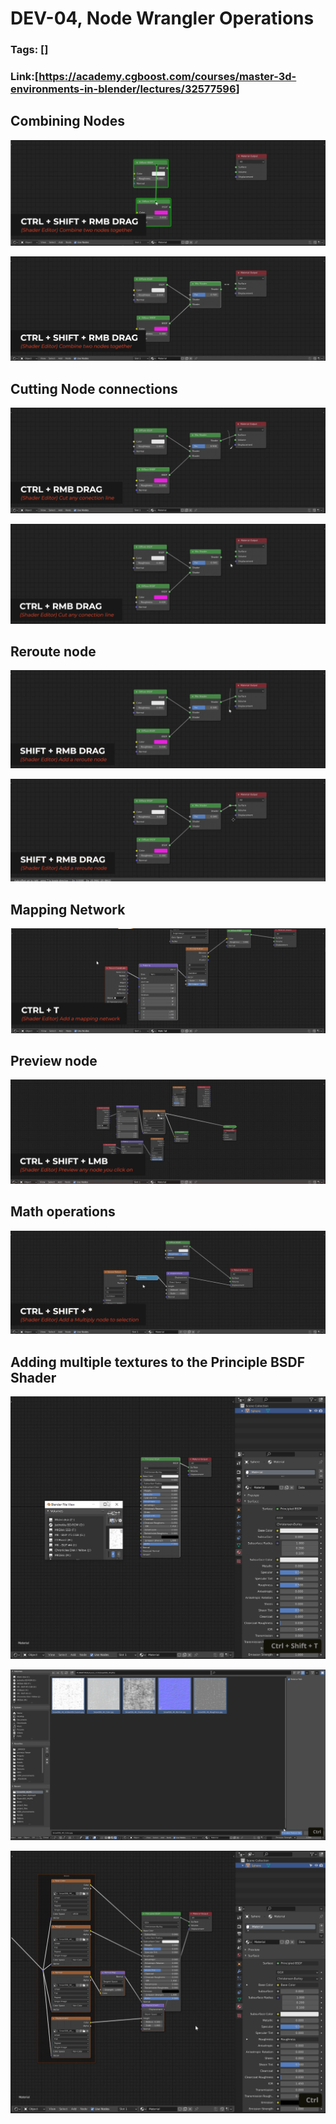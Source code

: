 # DEV-04, Node Wrangler Operations
### Tags: []
### Link:[<https://academy.cgboost.com/courses/master-3d-environments-in-blender/lectures/32577596>]

## Combining Nodes

![](../images/DEV-04/DEV-04-A1.png)

![](../images/DEV-04/DEV-04-A2.png)


## Cutting Node connections

![](../images/DEV-04/DEV-04-A3.png)

![](../images/DEV-04/DEV-04-A4.png)


## Reroute node

![](../images/DEV-04/DEV-04-A5.png)

![](../images/DEV-04/DEV-04-A6.png)

## Mapping Network

![](../images/DEV-04/DEV-04-A7.png)

## Preview node

![](../images/DEV-04/DEV-04-A8.png)

## Math operations

![](../images/DEV-04/DEV-04-A9.png)

## Adding multiple textures to the Principle BSDF Shader

![](../images/DEV-04/DEV-04-A10.png)

![](../images/DEV-04/DEV-04-A11.png)

![](../images/DEV-04/DEV-04-A12.png)

